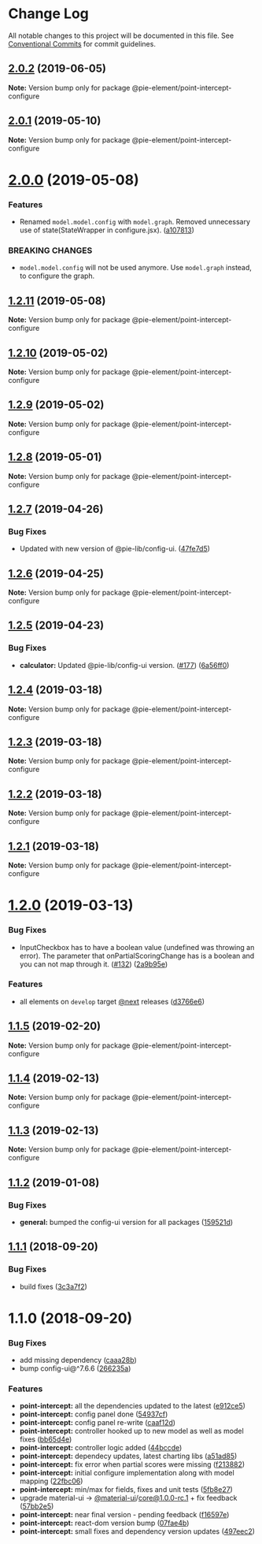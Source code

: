 # Change Log

All notable changes to this project will be documented in this file.
See [Conventional Commits](https://conventionalcommits.org) for commit guidelines.

## [2.0.2](https://github.com/pie-framework/pie-elements/compare/@pie-element/point-intercept-configure@2.0.1...@pie-element/point-intercept-configure@2.0.2) (2019-06-05)

**Note:** Version bump only for package @pie-element/point-intercept-configure





## [2.0.1](https://github.com/pie-framework/pie-elements/compare/@pie-element/point-intercept-configure@2.0.0...@pie-element/point-intercept-configure@2.0.1) (2019-05-10)

**Note:** Version bump only for package @pie-element/point-intercept-configure





# [2.0.0](https://github.com/pie-framework/pie-elements/compare/@pie-element/point-intercept-configure@1.2.11...@pie-element/point-intercept-configure@2.0.0) (2019-05-08)


### Features

* Renamed `model.model.config` with `model.graph`. Removed unnecessary use of state(StateWrapper in configure.jsx). ([a107813](https://github.com/pie-framework/pie-elements/commit/a107813))


### BREAKING CHANGES

* `model.model.config` will not be used anymore. Use `model.graph` instead, to configure the graph.





## [1.2.11](https://github.com/pie-framework/pie-elements/compare/@pie-element/point-intercept-configure@1.2.10...@pie-element/point-intercept-configure@1.2.11) (2019-05-08)

**Note:** Version bump only for package @pie-element/point-intercept-configure





## [1.2.10](https://github.com/pie-framework/pie-elements/compare/@pie-element/point-intercept-configure@1.2.9...@pie-element/point-intercept-configure@1.2.10) (2019-05-02)

**Note:** Version bump only for package @pie-element/point-intercept-configure





## [1.2.9](https://github.com/pie-framework/pie-elements/compare/@pie-element/point-intercept-configure@1.2.8...@pie-element/point-intercept-configure@1.2.9) (2019-05-02)

**Note:** Version bump only for package @pie-element/point-intercept-configure





## [1.2.8](https://github.com/pie-framework/pie-elements/compare/@pie-element/point-intercept-configure@1.2.7...@pie-element/point-intercept-configure@1.2.8) (2019-05-01)

**Note:** Version bump only for package @pie-element/point-intercept-configure





## [1.2.7](https://github.com/pie-framework/pie-elements/compare/@pie-element/point-intercept-configure@1.2.6...@pie-element/point-intercept-configure@1.2.7) (2019-04-26)


### Bug Fixes

* Updated with new version of @pie-lib/config-ui. ([47fe7d5](https://github.com/pie-framework/pie-elements/commit/47fe7d5))





## [1.2.6](https://github.com/pie-framework/pie-elements/compare/@pie-element/point-intercept-configure@1.2.5...@pie-element/point-intercept-configure@1.2.6) (2019-04-25)

**Note:** Version bump only for package @pie-element/point-intercept-configure





## [1.2.5](https://github.com/pie-framework/pie-elements/compare/@pie-element/point-intercept-configure@1.2.4...@pie-element/point-intercept-configure@1.2.5) (2019-04-23)


### Bug Fixes

* **calculator:** Updated @pie-lib/config-ui version. ([#177](https://github.com/pie-framework/pie-elements/issues/177)) ([6a56ff0](https://github.com/pie-framework/pie-elements/commit/6a56ff0))





## [1.2.4](https://github.com/pie-framework/pie-elements/compare/@pie-element/point-intercept-configure@1.2.3...@pie-element/point-intercept-configure@1.2.4) (2019-03-18)

**Note:** Version bump only for package @pie-element/point-intercept-configure





## [1.2.3](https://github.com/pie-framework/pie-elements/compare/@pie-element/point-intercept-configure@1.2.2...@pie-element/point-intercept-configure@1.2.3) (2019-03-18)

**Note:** Version bump only for package @pie-element/point-intercept-configure





## [1.2.2](https://github.com/pie-framework/pie-elements/compare/@pie-element/point-intercept-configure@1.2.1...@pie-element/point-intercept-configure@1.2.2) (2019-03-18)

**Note:** Version bump only for package @pie-element/point-intercept-configure





## [1.2.1](https://github.com/pie-framework/pie-elements/compare/@pie-element/point-intercept-configure@1.2.0...@pie-element/point-intercept-configure@1.2.1) (2019-03-18)

**Note:** Version bump only for package @pie-element/point-intercept-configure





# [1.2.0](https://github.com/pie-framework/pie-elements/compare/@pie-element/point-intercept-configure@1.1.5...@pie-element/point-intercept-configure@1.2.0) (2019-03-13)


### Bug Fixes

* InputCheckbox has to have a boolean value (undefined was throwing an error). The parameter that onPartialScoringChange has is a boolean and you can not map through it. ([#132](https://github.com/pie-framework/pie-elements/issues/132)) ([2a9b95e](https://github.com/pie-framework/pie-elements/commit/2a9b95e))


### Features

* all elements on `develop` target [@next](https://github.com/next) releases ([d3766e6](https://github.com/pie-framework/pie-elements/commit/d3766e6))





## [1.1.5](https://github.com/pie-framework/pie-elements/compare/@pie-element/point-intercept-configure@1.1.4...@pie-element/point-intercept-configure@1.1.5) (2019-02-20)

**Note:** Version bump only for package @pie-element/point-intercept-configure





## [1.1.4](https://github.com/pie-framework/pie-elements/compare/@pie-element/point-intercept-configure@1.1.3...@pie-element/point-intercept-configure@1.1.4) (2019-02-13)

**Note:** Version bump only for package @pie-element/point-intercept-configure





## [1.1.3](https://github.com/pie-framework/pie-elements/compare/@pie-element/point-intercept-configure@1.1.2...@pie-element/point-intercept-configure@1.1.3) (2019-02-13)

**Note:** Version bump only for package @pie-element/point-intercept-configure





## [1.1.2](https://github.com/pie-framework/pie-elements/compare/@pie-element/point-intercept-configure@1.1.1...@pie-element/point-intercept-configure@1.1.2) (2019-01-08)


### Bug Fixes

* **general:** bumped the config-ui version for all packages ([159521d](https://github.com/pie-framework/pie-elements/commit/159521d))





<a name="1.1.1"></a>
## [1.1.1](https://github.com/pie-framework/pie-elements/compare/@pie-element/point-intercept-configure@1.1.0...@pie-element/point-intercept-configure@1.1.1) (2018-09-20)


### Bug Fixes

* build fixes ([3c3a7f2](https://github.com/pie-framework/pie-elements/commit/3c3a7f2))





<a name="1.1.0"></a>
# 1.1.0 (2018-09-20)


### Bug Fixes

* add missing dependency ([caaa28b](https://github.com/pie-framework/pie-elements/commit/caaa28b))
* bump config-ui@^7.6.6 ([266235a](https://github.com/pie-framework/pie-elements/commit/266235a))


### Features

* **point-intercept:** all the dependencies updated to the latest ([e912ce5](https://github.com/pie-framework/pie-elements/commit/e912ce5))
* **point-intercept:** config panel done ([54937cf](https://github.com/pie-framework/pie-elements/commit/54937cf))
* **point-intercept:** config panel re-write ([caaf12d](https://github.com/pie-framework/pie-elements/commit/caaf12d))
* **point-intercept:** controller hooked up to new model as well as model fixes ([bb65d4e](https://github.com/pie-framework/pie-elements/commit/bb65d4e))
* **point-intercept:** controller logic added ([44bccde](https://github.com/pie-framework/pie-elements/commit/44bccde))
* **point-intercept:** dependecy updates, latest charting libs ([a51ad85](https://github.com/pie-framework/pie-elements/commit/a51ad85))
* **point-intercept:** fix error when partial scores were missing ([f213882](https://github.com/pie-framework/pie-elements/commit/f213882))
* **point-intercept:** initial configure implementation along with model mapping ([22fbc06](https://github.com/pie-framework/pie-elements/commit/22fbc06))
* **point-intercept:** min/max for fields, fixes and unit tests ([5fb8e27](https://github.com/pie-framework/pie-elements/commit/5fb8e27))
* upgrade material-ui -> [@material-ui](https://github.com/material-ui)/core@1.0.0-rc.1 + fix feedback ([57bb2e5](https://github.com/pie-framework/pie-elements/commit/57bb2e5))
* **point-intercept:** near final version - pending feedback ([f16597e](https://github.com/pie-framework/pie-elements/commit/f16597e))
* **point-intercept:** react-dom version bump ([07fae4b](https://github.com/pie-framework/pie-elements/commit/07fae4b))
* **point-intercept:** small fixes and dependency version updates ([497eec2](https://github.com/pie-framework/pie-elements/commit/497eec2))
